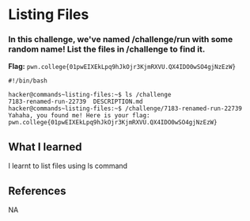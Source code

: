 # Listing Files

### In this challenge, we've named /challenge/run with some random name! List the files in /challenge to find it.

**Flag:** `pwn.college{01pwEIXEkLpq9hJkOjr3KjmRXVU.QX4IDO0wSO4gjNzEzW}`

```
#!/bin/bash

hacker@commands~listing-files:~$ ls /challenge
7183-renamed-run-22739  DESCRIPTION.md
hacker@commands~listing-files:~$ /challenge/7183-renamed-run-22739
Yahaha, you found me! Here is your flag:
pwn.college{01pwEIXEkLpq9hJkOjr3KjmRXVU.QX4IDO0wSO4gjNzEzW}
```

## What I learned

I learnt to list files using ls command

## References

NA
